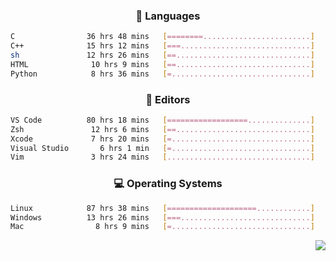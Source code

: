 <!--
<p align="center">
  <img height="50" src="https://cdn.simpleicons.org/c/81c8be" title="clang" alt="clang">
  <img height="50" src="https://cdn.simpleicons.org/c++/81c8be" title="cpp" alt="cpp">
  <img height="50" src="https://cdn.simpleicons.org/arm/81c8be" title="arm" alt="arm">
  <img height="50" src="https://cdn.simpleicons.org/stmicroelectronics/81c8be" title="stmicroelectronics" alt="stmicroelectronics">
  <img height="50" src="https://cdn.simpleicons.org/raspberrypi/81c8be" title="raspberrypi" alt="raspberrypi">
  <img height="50" src="https://cdn.simpleicons.org/cmake/81c8be" title="cmake" alt="cmake">
  <img height="50" src="https://cdn.simpleicons.org/gnubash/81c8be" title="gnubash" alt="gnubash">
</p>
-->

<!--START_SECTION:wakatime_gen-->
<div align="center">

### :hammer: Languages

```sh
C                36 hrs 48 mins   [========........................]    33.68%
C++              15 hrs 12 mins   [===.............................]    13.92%
sh               12 hrs 26 mins   [==..............................]    11.39%
HTML              10 hrs 9 mins   [==..............................]     9.29%
Python            8 hrs 36 mins   [=...............................]     7.88%
```

</div>

<div align="center">

### :floppy_disk: Editors

```sh
VS Code          80 hrs 18 mins   [==================..............]    73.50%
Zsh               12 hrs 6 mins   [==..............................]    11.08%
Xcode             7 hrs 20 mins   [=...............................]     6.72%
Visual Studio       6 hrs 1 min   [=...............................]     5.51%
Vim               3 hrs 24 mins   [................................]     3.12%
```

</div>

<div align="center">

### :computer: Operating Systems

```sh
Linux            87 hrs 38 mins   [====================............]    80.23%
Windows          13 hrs 26 mins   [===.............................]    12.31%
Mac                8 hrs 9 mins   [=...............................]     7.46%
```

</div>


<!--END_SECTION:wakatime_gen-->

<div align="right">

[![](https://komarev.com/ghpvc/?username=luswdev&color=283044&style=for-the-badge&label=visiters)](https://github.com/luswdev)

</div>
